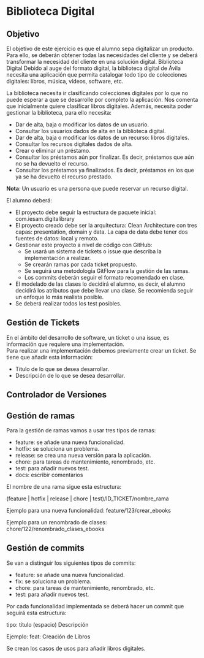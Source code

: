 # Biblioteca Digital

## Objetivo
El objetivo de este ejercicio es que el alumno sepa digitalizar un producto. Para ello, se deberán obtener todas las necesidades del cliente y se deberá transformar la necesidad del cliente en una solución digital.
Biblioteca Digital Debido al auge del formato digital, la biblioteca digital de Ávila necesita una aplicación que permita catalogar todo tipo de colecciones digitales: libros, música, vídeos, software, etc.  

La biblioteca necesita ir clasificando colecciones digitales por lo que no puede esperar a que se desarrolle por completo la aplicación. Nos comenta que inicialmente quiere clasificar libros digitales. Además, necesita poder gestionar la biblioteca, para ello necesita:
- Dar de alta, baja o modificar los datos de un usuario.
- Consultar los usuarios dados de alta en la biblioteca digital.
- Dar de alta, baja o modificar los datos de un recurso: libros digitales.
- Consultar los recursos digitales dados de alta.
- Crear o eliminar un préstamo.
- Consultar los préstamos aún por finalizar. Es decir, préstamos que aún no se ha devuelto el recurso.
- Consultar los préstamos ya finalizados. Es decir, préstamos en los que ya se ha devuelto el recurso prestado.

**Nota**:
Un usuario es una persona que puede reservar un recurso digital.  

El alumno deberá:
- El proyecto debe seguir la estructura de paquete inicial: com.iesam.digitalibrary
- El proyecto creado debe ser la arquitectura: Clean Architecture con tres capas: presentation, domain y data. La capa de data debe tener dos fuentes de datos: local y remoto.
- Gestionar este proyecto a nivel de código con GitHub:  
  - Se usará un sistema de tickets o issue que describa la implementación a realizar. 
  - Se crearán ramas por cada ticket propuesto. 
  - Se seguirá una metodología GitFlow para la gestión de las ramas. 
  - Los commits deberán seguir el formato recomendado en clase.
- El modelado de las clases lo decidirá el alumno, es decir, el alumno decidirá los atributos que debe llevar una clase. Se recomienda seguir un enfoque lo más realista posible.
- Se deberá realizar todos los test posibles.

## Gestión de Tickets
En el ámbito del desarrollo de software, un ticket o una issue, es información que requiere una implementación.  
Para realizar una implementación debemos previamente crear un ticket. Se tiene que añadir esta información:
- Título de lo que se desea desarrollar.
- Descripción de lo que se desea desarrollar.

## Controlador de Versiones

## Gestión de ramas
Para la gestión de ramas vamos a usar tres tipos de ramas:
- feature: se añade una nueva funcionalidad.
- hotfix: se soluciona un problema.
- release: se crea una nueva versión para la aplicación.
- chore: para tareas de mantenimiento, renombrado, etc.
- test: para añadir nuevos test.
- docs: escribir comentarios

El nombre de una rama sigue esta estructura:

(feature | hotfix | release | chore | test)/ID_TICKET/nombre_rama

Ejemplo para una nueva funcionalidad:
feature/123/crear_ebooks

Ejemplo para un renombrado de clases:
chore/122/renombrado_clases_ebooks

## Gestión de commits
Se van a distinguir los siguientes tipos de commits:
- feature: se añade una nueva funcionalidad.
- fix: se soluciona un problema.
- chore: para tareas de mantenimiento, renombrado, etc.
- test: para añadir nuevos test.

Por cada funcionalidad implementada se deberá hacer un commit que seguirá esta estructura:  
 
tipo: título
(espacio)
Descripción  

Ejemplo:
 feat: Creación de Libros
 
 Se crean los casos de usos para añadir libros digitales.
